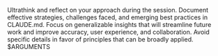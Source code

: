 Ultrathink and reflect on your approach during the session. Document effective strategies, challenges faced, and emerging best practices in CLAUDE.md. Focus on generalizable insights that will streamline future work and improve accuracy, user experience, and collaboration. Avoid specific details in favor of principles that can be broadly applied. $ARGUMENTS
